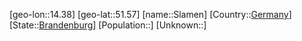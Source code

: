 ﻿---
location: [51.57,14.38]
type: City
tags:
- geo/City


SpocWebEntityId: 34317
isDeleted: false
confidential: public

---
[geo-lon::14.38]
[geo-lat::51.57]
[name::Slamen]
[Country::[Germany](geo/Continent/Europe/Germany.md)]
[State::[Brandenburg](geo/Continent/Europe/Germany/Brandenburg.md)]
[Population::]
[Unknown::]

